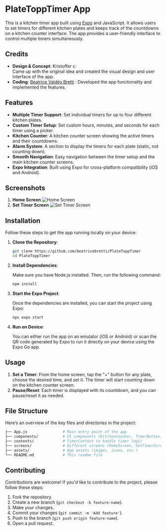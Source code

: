 # PlateToppTimer App

This is a kitchen timer app built using [Expo](https://expo.dev/) and JavaScript. It allows users to set timers for different kitchen plates and keeps track of the countdowns on a kitchen counter interface. The app provides a user-friendly interface to control multiple timers simultaneously.

## Credits
- **Design & Concept**: Kristoffer c:  
  Came up with the original idea and created the visual design and user interface of the app.
- **Coding**: [Beatrice Valdés Bretti](https://www.beatricevaldesbretti.com) :
  Developed the app functionality and implemented the features.
  
## Features

- **Multiple Timer Support**: Set individual timers for up to four different kitchen plates.
- **Custom Timer Setup**: Set custom hours, minutes, and seconds for each timer using a picker.
- **Kitchen Counter**: A kitchen counter screen showing the active timers and their countdowns.
- **Alarm System**: A section to display the timers for each plate (static, not counting down).
- **Smooth Navigation**: Easy navigation between the timer setup and the main kitchen counter screens.
- **Expo Integration**: Built using Expo for cross-platform compatibility (iOS and Android).

## Screenshots
1. **Home Screen**
   ![Home Screen](path_to_home_screen_image.png)
2. **Set Timer Screen**
   ![Set Timer Screen](path_to_set_timer_image.png)

## Installation

Follow these steps to get the app running locally on your device:

1. **Clone the Repository**:

   ```bash
   git clone https://github.com/beatricebretti/PlateToppTimer
   cd PlateToppTimer
   ```

2. **Install Dependencies**:

   Make sure you have Node.js installed. Then, run the following command:

   ```bash
   npm install
   ```

3. **Start the Expo Project**:

   Once the dependencies are installed, you can start the project using Expo:

   ```bash
   npx expo start
   ```

4. **Run on Device**:

   You can either run the app on an emulator (iOS or Android) or scan the QR code generated by Expo to run it directly on your device using the Expo Go app.

## Usage

1. **Set a Timer**: From the home screen, tap the "+" button for any plate, choose the desired time, and set it. The timer will start counting down on the kitchen counter screen.
2. **Pause/Reset**: Each timer is displayed with its countdown, and you can pause/reset it as needed.

## File Structure

Here’s an overview of the key files and directories in the project:

```bash
├── App.js                # Main entry point of the app
├── components/           # UI components (KitchenCounter, TimerButton, etc.)
├── contexts/             # TimerContext to handle timer logic
├── screens/              # Different screens (HomeScreen, SetTimerScreen, etc.)
├── assets/               # App assets (images, icons, etc.)
└── README.md             # This readme file
```

## Contributing

Contributions are welcome! If you'd like to contribute to the project, please follow these steps:

1. Fork the repository.
2. Create a new branch (`git checkout -b feature-name`).
3. Make your changes.
4. Commit your changes (`git commit -m 'Add feature'`).
5. Push to the branch (`git push origin feature-name`).
6. Open a pull request.


